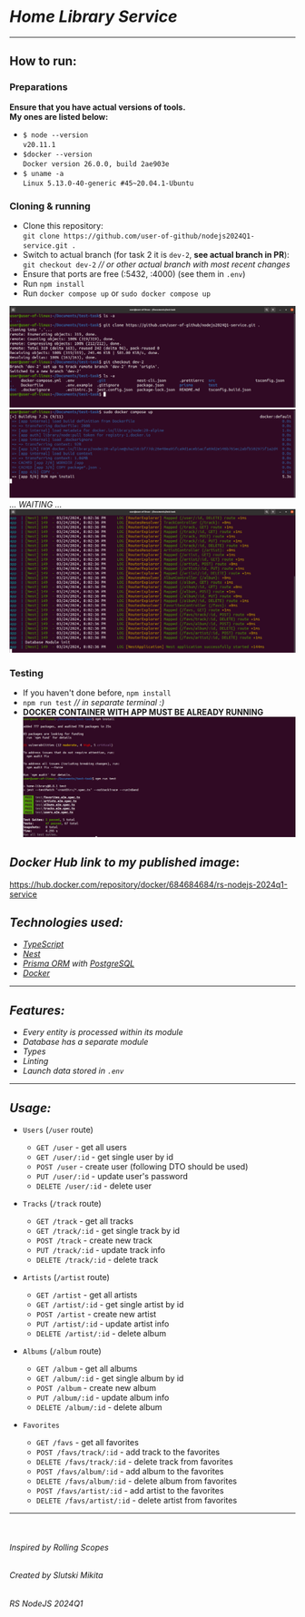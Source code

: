 # _Home Library Service_
___
## How to run:
### Preparations  
__Ensure that you have actual versions of tools.__  
__My ones are listed below:__  
- `$ node --version`  
`v20.11.1`
- `$docker --version`  
`Docker version 26.0.0, build 2ae903e`    
- `$ uname -a`  
`Linux 5.13.0-40-generic #45~20.04.1-Ubuntu`

### Cloning & running 
- Clone this repository:   
`git clone https://github.com/user-of-github/nodejs2024Q1-service.git .`
- Switch to actual branch (for task 2 it is `dev-2`, __see actual branch in PR__):  
`git checkout dev-2` _// or other actual branch with most recent changes_  
- Ensure that ports are free (:5432, :4000) (see them in `.env`)
- Run `npm install`  
- Run `docker compose up` or `sudo docker compose up`

![](./demo-for-readme/Screenshot%20from%202024-03-24%2022-59-31.png)  
![](./demo-for-readme/Screenshot%20from%202024-03-24%2023-00-44.png)    
_... WAITING ..._  
![](./demo-for-readme/Screenshot%20from%202024-03-24%2023-02-40.png)      
### Testing  
- If you haven't done before, `npm install` 
- `npm run test` _// in separate terminal :)_  
- __DOCKER CONTAINER WITH APP MUST BE ALREADY RUNNING__    
![](./demo-for-readme/Screenshot%20from%202024-03-24%2023-04-33.png)  

## _Docker Hub link to my published image_:  
https://hub.docker.com/repository/docker/684684684/rs-nodejs-2024q1-service  

## _Technologies used:_

* _[TypeScript](https://www.typescriptlang.org/)_
* _[Nest](https://nestjs.com/)_  
* _[Prisma ORM](https://www.prisma.io/) with [PostgreSQL](https://www.postgresql.org/)_ 
* _[Docker](https://www.docker.com/)_

___  

## _Features:_

* _Every entity is processed within its module_
* _Database has a separate module_
* _Types_
* _Linting_  
* _Launch data stored in `.env`_

___  

## _Usage:_

* `Users` (`/user` route)
    * `GET /user` - get all users
    * `GET /user/:id` - get single user by id
    * `POST /user` - create user (following DTO should be used)
    * `PUT /user/:id` - update user's password
    * `DELETE /user/:id` - delete user

* `Tracks` (`/track` route)
    * `GET /track` - get all tracks
    * `GET /track/:id` - get single track by id
    * `POST /track` - create new track
    * `PUT /track/:id` - update track info
    * `DELETE /track/:id` - delete track

* `Artists` (`/artist` route)
    * `GET /artist` - get all artists
    * `GET /artist/:id` - get single artist by id
    * `POST /artist` - create new artist
    * `PUT /artist/:id` - update artist info
    * `DELETE /artist/:id` - delete album

* `Albums` (`/album` route)
    * `GET /album` - get all albums
    * `GET /album/:id` - get single album by id
    * `POST /album` - create new album
    * `PUT /album/:id` - update album info
    * `DELETE /album/:id` - delete album

* `Favorites`
    * `GET /favs` - get all favorites
    * `POST /favs/track/:id` - add track to the favorites
    * `DELETE /favs/track/:id` - delete track from favorites
    * `POST /favs/album/:id` - add album to the favorites
    * `DELETE /favs/album/:id` - delete album from favorites
    * `POST /favs/artist/:id` - add artist to the favorites
    * `DELETE /favs/artist/:id` - delete artist from favorites

___  
&nbsp;

###### _Inspired by Rolling Scopes_

###### _Created by Slutski Mikita_

###### _RS NodeJS 2024Q1_
